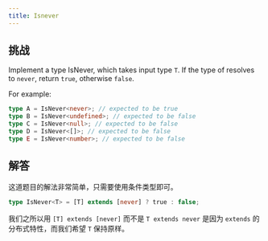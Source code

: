 ```yaml
---
title: Isnever
---
```


## 挑战

Implement a type IsNever, which takes input type `T`.
If the type of resolves to `never`, return `true`, otherwise `false`.

For example:

```ts
type A = IsNever<never>; // expected to be true
type B = IsNever<undefined>; // expected to be false
type C = IsNever<null>; // expected to be false
type D = IsNever<[]>; // expected to be false
type E = IsNever<number>; // expected to be false
```

## 解答

这道题目的解法非常简单，只需要使用条件类型即可。

```ts
type IsNever<T> = [T] extends [never] ? true : false;
```

我们之所以用 `[T] extends [never]` 而不是 `T extends never` 是因为 `extends` 的分布式特性，而我们希望 `T` 保持原样。
